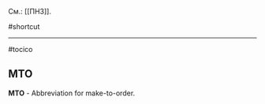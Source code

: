 См.: [[ПНЗ]].

#shortcut




<hr/>

#tocico

## MTO

<b>MTO</b> - Abbreviation for make-to-order.  


